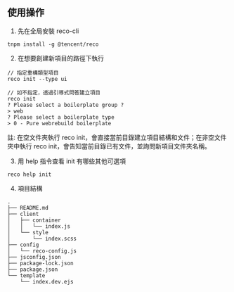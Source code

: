 ## 使用操作

1. 先在全局安裝 reco-cli
```
tnpm install -g @tencent/reco
```

2. 在想要創建新項目的路徑下執行
```
// 指定重構類型項目
reco init --type ui

// 如不指定，透過引導式問答建立項目
reco init
? Please select a boilerplate group ?
> web
? Please select a boilerplate type
> 0 - Pure webrebuild boilerplate
```
註: 在空文件夾執行 reco init，會直接當前目錄建立項目結構和文件；在非空文件夾中執行 reco init，會告知當前目錄已有文件，並詢問新項目文件夾名稱。

3. 用 help 指令查看 init 有哪些其他可選項
```
reco help init
```

4. 項目結構

```
.
├── README.md
├── client
│   ├── container
│   │   └── index.js
│   └── style
│       └── index.scss
├── config
│   └── reco-config.js
├── jsconfig.json
├── package-lock.json
├── package.json
└── template
    └── index.dev.ejs
```
